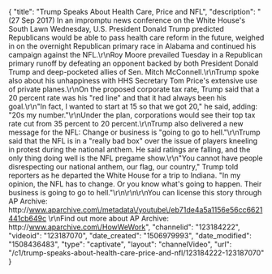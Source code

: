 {
    "title": "Trump Speaks About Health Care, Price and NFL",
    "description": "(27 Sep 2017) In an impromptu news conference on the White House's South Lawn Wednesday, U.S. President Donald Trump predicted Republicans would be able to pass health care reform in the future, weighed in on the overnight Republican primary race in Alabama and continued his campaign against the NFL.\r\nRoy Moore prevailed Tuesday in a Republican primary runoff by defeating an opponent backed by both President Donald Trump and deep-pocketed allies of Sen. Mitch McConnell.\r\nTrump spoke also about his unhappiness with HHS Secretary Tom Price's extensive use of private planes.\r\nOn the proposed corporate tax rate, Trump said that a 20 percent rate was his \"red line\" and that it had always been his goal.\r\n\"In fact, I wanted to start at 15 so that we got 20,\" he said, adding: \"20s my number.\"\r\nUnder the plan, corporations would see their top tax rate cut from 35 percent to 20 percent.\r\nTrump also delivered a new message for the NFL: Change or business is \"going to go to hell.\"\r\nTrump said that the NFL is in a \"really bad box\" over the issue of players kneeling in protest during the national anthem. He said ratings are falling, and the only thing doing well is the NFL pregame show.\r\n\"You cannot have people disrespecting our national anthem, our flag, our country,\" Trump told reporters as he departed the White House for a trip to Indiana. \"In my opinion, the NFL has to change. Or you know what's going to happen. Their business is going to go to hell.\"\r\n\r\n\r\nYou can license this story through AP Archive: http:\/\/www.aparchive.com\/metadata\/youtube\/eb71de4a5a1156e56cc6621441cb649c \r\nFind out more about AP Archive: http:\/\/www.aparchive.com\/HowWeWork",
    "channelid": "123184222",
    "videoid": "123187070",
    "date_created": "1506979993",
    "date_modified": "1508436483",
    "type": "captivate",
    "layout": "channelVideo",
    "url": "\/c1\/trump-speaks-about-health-care-price-and-nfl\/123184222-123187070"
}